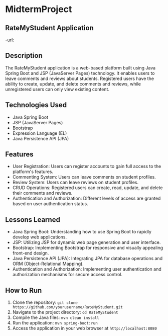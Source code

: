 # MidtermProject


## RateMyStudent Application
-url:

## Description

The RateMyStudent application is a web-based platform built using Java Spring Boot and JSP (JavaServer Pages) technology. It enables users to leave comments and reviews about students. Registered users have the ability to create, update, and delete comments and reviews, while unregistered users can only view existing content.

## Technologies Used

- Java Spring Boot
- JSP (JavaServer Pages)
- Bootstrap
- Expression Language (EL)
- Java Persistence API (JPA)

## Features

- User Registration: Users can register accounts to gain full access to the platform's features.
- Commenting System: Users can leave comments on student profiles.
- Review System: Users can leave reviews on student profiles.
- CRUD Operations: Registered users can create, read, update, and delete their comments and reviews.
- Authentication and Authorization: Different levels of access are granted based on user authentication status.

## Lessons Learned

- Java Spring Boot: Understanding how to use Spring Boot to rapidly develop web applications.
- JSP: Utilizing JSP for dynamic web page generation and user interface.
- Bootstrap: Implementing Bootstrap for responsive and visually appealing front-end design.
- Java Persistence API (JPA): Integrating JPA for database operations and ORM (Object-Relational Mapping).
- Authentication and Authorization: Implementing user authentication and authorization mechanisms for secure access control.

## How to Run

1. Clone the repository: `git clone https://github.com/yourusername/RateMyStudent.git`
2. Navigate to the project directory: `cd RateMyStudent`
3. Compile the Java files: `mvn clean install`
4. Run the application: `mvn spring-boot:run`
5. Access the application in your web browser at `http://localhost:8080`
